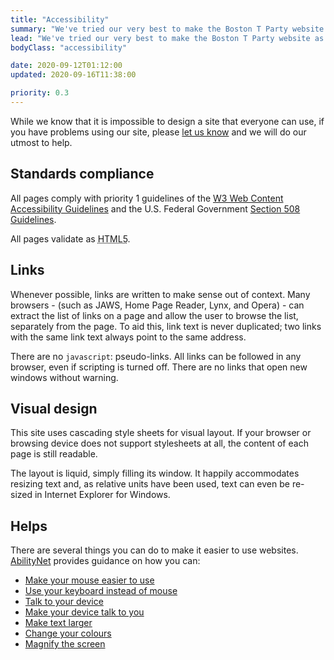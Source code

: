 ```yaml
---
title: "Accessibility"
summary: "We've tried our very best to make the Boston T Party website as accessible and usable for as many people as possible."
lead: "We've tried our very best to make the Boston T Party website as accessible and usable for as many people as possible."
bodyClass: "accessibility"

date: 2020-09-12T01:12:00
updated: 2020-09-16T11:38:00

priority: 0.3
---
```


While we know that it is impossible to design a site that everyone can use, if you have problems using our site, please [let us know][1] and we will do our utmost to help.

## Standards compliance

All pages comply with priority 1 guidelines of the [W3 Web Content Accessibility Guidelines][2] and the U.S. Federal Government [Section 508 Guidelines][3].

All pages validate as <abbr title="HyperText Markup Language version 5">HTML5</abbr>.

## Links

Whenever possible, links are written to make sense out of context. Many browsers - (such as JAWS, Home Page Reader, Lynx, and Opera) - can extract the list of links on a page and allow the user to browse the list, separately from the page. To aid this, link text is never duplicated; two links with the same link text always point to the same address.

There are no `javascript`: pseudo-links. All links can be followed in any browser, even if scripting is turned off. There are no links that open new windows without warning.

## Visual design

This site uses cascading style sheets for visual layout. If your browser or browsing device does not support stylesheets at all, the content of each page is still readable.

The layout is liquid, simply filling its window. It happily accommodates resizing text and, as relative units have been used, text can even be re-sized in Internet Explorer for Windows.

## Helps

There are several things you can do to make it easier to use websites. [AbilityNet][4] provides guidance on how you can:

* [Make your mouse easier to use][5]
* [Use your keyboard instead of mouse][6]
* [Talk to your device][7]
* [Make your device talk to you][8]
* [Make text larger][9]
* [Change your colours][10]
* [Magnify the screen][11]

[1]: /contact
[2]: https://www.w3.org/TR/WCAG10/
[3]: http://www.section508.gov/
[4]: https://abilitynet.org.uk/
[5]: https://mcmw.abilitynet.org.uk/making-your-mouse-easier-to-use/
[6]: https://mcmw.abilitynet.org.uk/category/keyboard-shortcuts
[7]: https://mcmw.abilitynet.org.uk/talking-to-your-device/
[8]: https://mcmw.abilitynet.org.uk/make-your-device-talk-to-you/
[9]: https://mcmw.abilitynet.org.uk/making-text-larger/
[10]: https://mcmw.abilitynet.org.uk/changing-your-colours/
[11]: https://mcmw.abilitynet.org.uk/magnifying-the-screen/
